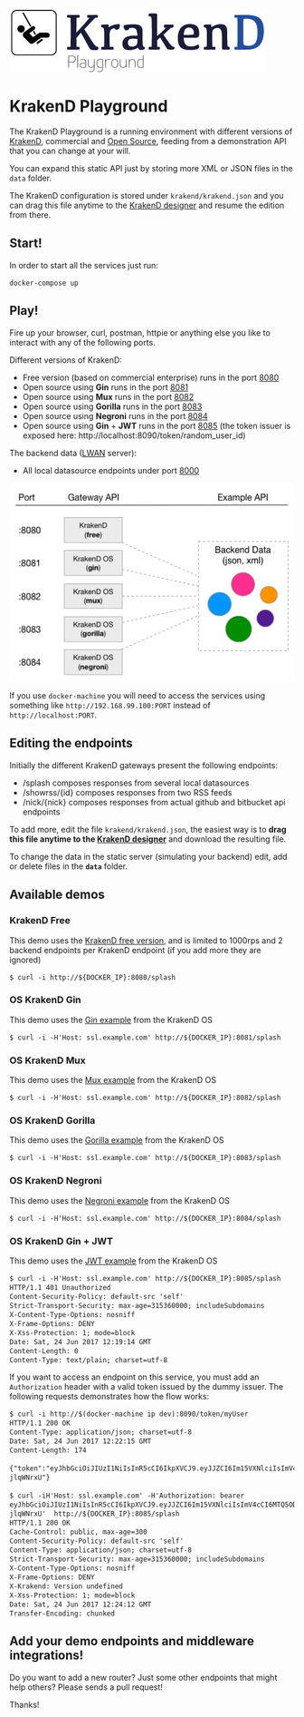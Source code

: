 ![KrakenD Playground logo](logo.png)

KrakenD Playground
====

The KrakenD Playground is a running environment with different versions of [KrakenD](http://wwww.krakend.io), commercial and [Open Source](https://github.com/devopsfaith/krakend), feeding from a demonstration API that you can change at your will.

You can expand this static API just by storing more XML or JSON files in the `data`
folder.

The KrakenD configuration is stored under `krakend/krakend.json` and you can
drag this file anytime to the [KrakenD designer](http://www.krakend.io/designer/) and resume the edition from there.

## Start!

In order to start all the services just run:

    docker-compose up

## Play!

Fire up your browser, curl, postman, httpie or anything else you like to interact with any of the following ports.

Different versions of KrakenD:

- Free version (based on commercial enterprise) runs in the port [8080](http://localhost:8080)
- Open source using **Gin** runs in the port [8081](http://localhost:8081)
- Open source using **Mux** runs in the port [8082](http://localhost:8082)
- Open source using **Gorilla** runs in the port [8083](http://localhost:8083)
- Open source using **Negroni** runs in the port [8084](http://localhost:8084)
- Open source using **Gin** + **JWT** runs in the port [8085](http://localhost:8085) (the token issuer is exposed here: http://localhost:8090/token/random_user_id)

The backend data ([LWAN](https://github.com/lpereira/lwan) server):

- All local datasource endpoints under port [8000](http://localhost:8000)

![KrakenD Playground logo](playground.jpg)

If you use `docker-machine` you will need to access the services using something like `http://192.168.99.100:PORT` instead of `http://localhost:PORT`.

## Editing the endpoints

Initially the different KrakenD gateways present the following endpoints:

* /splash composes responses from several local datasources
* /showrss/{id} composes responses from two RSS feeds
* /nick/{nick} composes responses from actual github and bitbucket api endpoints

To add more, edit the file `krakend/krakend.json`, the easiest way is to **drag this file anytime to the [KrakenD designer](http://www.krakend.io/designer/)** and download the resulting file.

To change the data in the static server (simulating your backend) edit, add or delete files in the **`data`** folder. 

## Available demos

### KrakenD Free

This demo uses the [KrakenD free version](https://hub.docker.com/r/devopsfaith/krakend/), and is limited to 1000rps and 2 backend endpoints per KrakenD endpoint (if you add more they are ignored)

	$ curl -i http://${DOCKER_IP}:8080/splash

### OS KrakenD Gin

This demo uses the [Gin example](https://github.com/devopsfaith/krakend/blob/master/examples/gin/main.go) from the KrakenD OS

	$ curl -i -H'Host: ssl.example.com' http://${DOCKER_IP}:8081/splash

### OS KrakenD Mux

This demo uses the [Mux example](https://github.com/devopsfaith/krakend/blob/master/examples/mux/main.go) from the KrakenD OS

	$ curl -i -H'Host: ssl.example.com' http://${DOCKER_IP}:8082/splash

### OS KrakenD Gorilla

This demo uses the [Gorilla example](https://github.com/devopsfaith/krakend/blob/master/examples/gorilla/main.go) from the KrakenD OS

	$ curl -i -H'Host: ssl.example.com' http://${DOCKER_IP}:8083/splash

### OS KrakenD Negroni

This demo uses the [Negroni example](https://github.com/devopsfaith/krakend/blob/master/examples/negroni/main.go) from the KrakenD OS

	$ curl -i -H'Host: ssl.example.com' http://${DOCKER_IP}:8084/splash

### OS KrakenD Gin + JWT

This demo uses the [JWT example](https://github.com/devopsfaith/krakend/blob/master/examples/jwt/main.go) from the KrakenD OS

	$ curl -i -H'Host: ssl.example.com' http://${DOCKER_IP}:8085/splash
	HTTP/1.1 401 Unauthorized
	Content-Security-Policy: default-src 'self'
	Strict-Transport-Security: max-age=315360000; includeSubdomains
	X-Content-Type-Options: nosniff
	X-Frame-Options: DENY
	X-Xss-Protection: 1; mode=block
	Date: Sat, 24 Jun 2017 12:19:14 GMT
	Content-Length: 0
	Content-Type: text/plain; charset=utf-8

If you want to access an endpoint on this service, you must add an `Authorization` header with a valid token issued by the dummy issuer. The following requests demonstrates how the flow works:

	$ curl -i http://$(docker-machine ip dev):8090/token/myUser
	HTTP/1.1 200 OK
	Content-Type: application/json; charset=utf-8
	Date: Sat, 24 Jun 2017 12:22:15 GMT
	Content-Length: 174

	{"token":"eyJhbGciOiJIUzI1NiIsInR5cCI6IkpXVCJ9.eyJJZCI6Im15VXNlciIsImV4cCI6MTQ5ODMxMDUzNSwiaXNzIjoiaHR0cDovL2V4YW1wbGUuY29tLyJ9.YJgp2qLaPkQ0DVxqGAJ95RBL3e6rEMEY_L-jlqWNrxU"}

	$ curl -iH'Host: ssl.example.com' -H'Authorization: bearer eyJhbGciOiJIUzI1NiIsInR5cCI6IkpXVCJ9.eyJJZCI6Im15VXNlciIsImV4cCI6MTQ5ODMxMDUzNSwiaXNzIjoiaHR0cDovL2V4YW1wbGUuY29tLyJ9.YJgp2qLaPkQ0DVxqGAJ95RBL3e6rEMEY_L-jlqWNrxU'  http://${DOCKER_IP}:8085/splash
	HTTP/1.1 200 OK
	Cache-Control: public, max-age=300
	Content-Security-Policy: default-src 'self'
	Content-Type: application/json; charset=utf-8
	Strict-Transport-Security: max-age=315360000; includeSubdomains
	X-Content-Type-Options: nosniff
	X-Frame-Options: DENY
	X-Krakend: Version undefined
	X-Xss-Protection: 1; mode=block
	Date: Sat, 24 Jun 2017 12:24:12 GMT
	Transfer-Encoding: chunked

## Add your demo endpoints and middleware integrations!

Do you want to add a new router? Just some other endpoints that might help others? Please sends a pull request!

Thanks!
